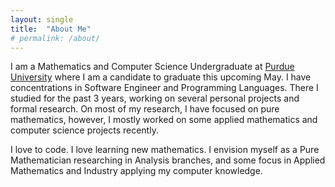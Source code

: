 ```yaml
---
layout: single
title:  "About Me"
# permalink: /about/
---
```


I am a Mathematics and Computer Science Undergraduate at [Purdue University](https://purdue.edu/) where I am a candidate to graduate this upcoming May. I have concentrations in Software Engineer and Programming Languages. There I studied for the past 3 years, working on several personal projects and formal research. On most of my research, I have focused on pure mathematics, however, I mostly worked on some applied mathematics and computer science projects recently.

I love to code. I love learning new mathematics. I envision myself as a Pure Mathematician researching in Analysis branches, and some focus in Applied Mathematics and Industry applying my computer knowledge.

